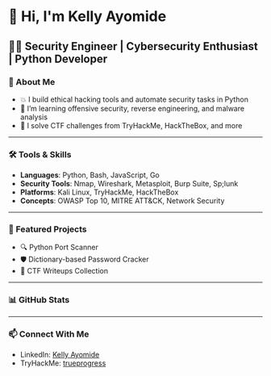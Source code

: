 # 👋 Hi, I'm Kelly Ayomide

## 🧑‍💻 Security Engineer | Cybersecurity Enthusiast | Python Developer 

### 🔐 About Me
- 💥 I build ethical hacking tools and automate security tasks in Python
- 🧠 I’m learning offensive security, reverse engineering, and malware analysis
- 🎯 I solve CTF challenges from TryHackMe, HackTheBox, and more

---

### 🛠️ Tools & Skills
- **Languages**: Python, Bash, JavaScript, Go
- **Security Tools**: Nmap, Wireshark, Metasploit, Burp Suite, Sp;lunk
- **Platforms**: Kali Linux, TryHackMe, HackTheBox
- **Concepts**: OWASP Top 10, MITRE ATT&CK, Network Security

---

### 📂 Featured Projects
- 🔍 Python Port Scanner
- 🛡️ Dictionary-based Password Cracker
- 📓 CTF Writeups Collection

---

### 📊 GitHub Stats


---

### 📫 Connect With Me
- LinkedIn: [Kelly Ayomide](https://linkedin.com/in/kellyayomide)
- TryHackMe: [trueprogress](https://tryhackme.com/p/trueprogress)

